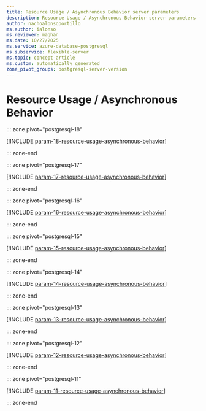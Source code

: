 ```yaml
---
title: Resource Usage / Asynchronous Behavior server parameters
description: Resource Usage / Asynchronous Behavior server parameters for Azure Database for PostgreSQL flexible server.
author: nachoalonsoportillo
ms.author: ialonso
ms.reviewer: maghan
ms.date: 10/27/2025
ms.service: azure-database-postgresql
ms.subservice: flexible-server
ms.topic: concept-article
ms.custom: automatically generated
zone_pivot_groups: postgresql-server-version
---
```

# Resource Usage / Asynchronous Behavior


::: zone pivot="postgresql-18"

[!INCLUDE [param-18-resource-usage-asynchronous-behavior](./includes/param-18-resource-usage-asynchronous-behavior.md)]

::: zone-end


::: zone pivot="postgresql-17"

[!INCLUDE [param-17-resource-usage-asynchronous-behavior](./includes/param-17-resource-usage-asynchronous-behavior.md)]

::: zone-end


::: zone pivot="postgresql-16"

[!INCLUDE [param-16-resource-usage-asynchronous-behavior](./includes/param-16-resource-usage-asynchronous-behavior.md)]

::: zone-end


::: zone pivot="postgresql-15"

[!INCLUDE [param-15-resource-usage-asynchronous-behavior](./includes/param-15-resource-usage-asynchronous-behavior.md)]

::: zone-end


::: zone pivot="postgresql-14"

[!INCLUDE [param-14-resource-usage-asynchronous-behavior](./includes/param-14-resource-usage-asynchronous-behavior.md)]

::: zone-end


::: zone pivot="postgresql-13"

[!INCLUDE [param-13-resource-usage-asynchronous-behavior](./includes/param-13-resource-usage-asynchronous-behavior.md)]

::: zone-end


::: zone pivot="postgresql-12"

[!INCLUDE [param-12-resource-usage-asynchronous-behavior](./includes/param-12-resource-usage-asynchronous-behavior.md)]

::: zone-end


::: zone pivot="postgresql-11"

[!INCLUDE [param-11-resource-usage-asynchronous-behavior](./includes/param-11-resource-usage-asynchronous-behavior.md)]

::: zone-end


